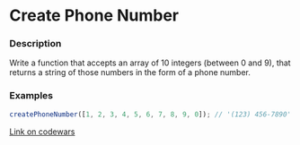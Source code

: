 # Create Phone Number

### Description

Write a function that accepts an array of 10 integers (between 0 and 9), that returns a string of those numbers in the form of a phone number.

### Examples

```javascript
createPhoneNumber([1, 2, 3, 4, 5, 6, 7, 8, 9, 0]); // '(123) 456-7890'
```

[Link on codewars](https://www.codewars.com/kata/create-phone-number)